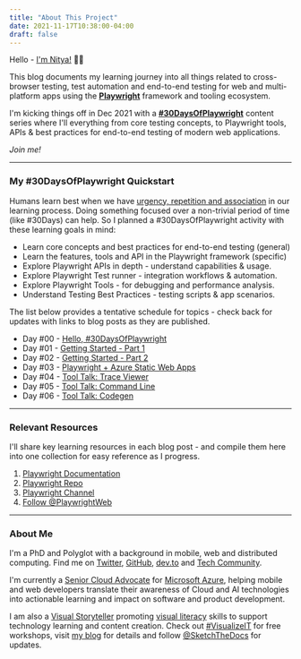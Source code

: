 ```yaml
---
title: "About This Project"
date: 2021-11-17T10:38:00-04:00
draft: false
---
```


Hello - [I'm Nitya!](#about-me) 👋🏽

This blog documents my learning journey into all things related to cross-browser testing, test automation and end-to-end testing for web and multi-platform apps using the [**Playwright**](https://playwright.dev) framework and tooling ecosystem.

I'm kicking things off in Dec 2021 with a [**#30DaysOfPlaywright**](#about-30daysofplaywright) content series where I'll everything from core testing concepts, to Playwright tools, APIs & best practices for end-to-end testing of modern web applications.

_Join me!_

---

### My #30DaysOfPlaywright Quickstart

Humans learn best when we have [urgency, repetition and association](http://gretchenschmelzer.com/blog-1/2015/1/11/understanding-learning-and-memory-the-neuroscience-of-repetition) in our learning process. Doing something focused over a non-trivial period of time (like #30Days) can help. So I planned a #30DaysOfPlaywright activity with these learning goals in mind:

 * Learn core concepts and best practices for end-to-end testing (general)
 * Learn the features, tools and API in the Playwright framework (specific)
 * Explore Playwright APIs in depth - understand capabilities & usage.
 * Explore Playwright Test runner - integration workflows & automation.
 * Explore Playwright Tools - for debugging and performance analysis.
 * Understand Testing Best Practices - testing scripts & app scenarios.

The list below provides a tentative schedule for topics - check back for updates with links to blog posts as they are published.

 * Day #00 - [Hello, #30DaysOfPlaywright](../000-hello-30days)
 * Day #01 - [Getting Started - Part 1](../001-getting-started-setup/)
 * Day #02 - [Getting Started - Part 2](../002-getting-started-testing/)
 * Day #03 - [Playwright + Azure Static Web Apps ](../003-aswa-demo-app)
 * Day #04 - [Tool Talk: Trace Viewer](../004-trace-viewer)
 * Day #05 - [Tool Talk: Command Line](../005-command-line)
 * Day #06 - [Tool Talk: Codegen](../005-codegen)


---

### Relevant Resources

I'll share key learning resources in each blog post - and compile them here into one collection for easy reference as I progress. 

1. [Playwright Documentation](https://playwright.dev/docs/intro)
2. [Playwright Repo](https://github.com/microsoft/playwright)
3. [Playwright Channel](https://www.youtube.com/channel/UC46Zj8pDH5tDosqm1gd7WTg/featured)
4. [Follow @PlaywrightWeb](https://twitter.com/playwrightweb)

---

### About Me

I'm a PhD and Polyglot with a background in mobile, web and distributed computing. Find me on [Twitter](https://twitter.com/nitya), [GitHub](https://github.com/nitya), [dev.to](https://dev.to/nitya) and [Tech Community](https://techcommunity.microsoft.com/t5/user/viewprofilepage/user-id/282974).

I'm currently a [Senior Cloud Advocate](https://developer.microsoft.com/en-us/advocates/) for [Microsoft Azure](https://azure.microsoft.com), helping mobile and web developers translate their awareness of Cloud and AI technologies into actionable learning and impact on software and product development. 

I am also a [Visual Storyteller](https://speakerdeck.com/nitya/visual-storytelling-for-tech-let-me-draw-you-a-picture) 
promoting [visual literacy](https://en.wikipedia.org/wiki/Visual_literacy) skills to support technology learning and content creation. Check out [#VisualizeIT](aka.ms/visualize-it) for free workshops, visit [my blog](https://sketchthedocs.dev/about/) for details and follow [@SketchTheDocs](https://twitter.com/sketchthedocs) for updates.
